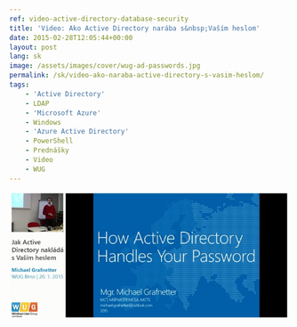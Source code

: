 ```yaml
---
ref: video-active-directory-database-security
title: 'Video: Ako Active Directory narába s&nbsp;Vaším heslom'
date: 2015-02-28T12:05:44+00:00
layout: post
lang: sk
image: /assets/images/cover/wug-ad-passwords.jpg
permalink: /sk/video-ako-naraba-active-directory-s-vasim-heslom/
tags:
    - 'Active Directory'
    - LDAP
    - 'Microsoft Azure'
    - Windows
    - 'Azure Active Directory'
    - PowerShell
    - Prednášky
    - Video
    - WUG
---
```


[![Jak Active Directory nakládá s&nbsp;Vaším heslem](/assets/images/cover/wug-ad-passwords.jpg)](https://www.wug.cz/zaznamy/255-Jak-Active-Directory-naklada-s-Vasim-heslem)
